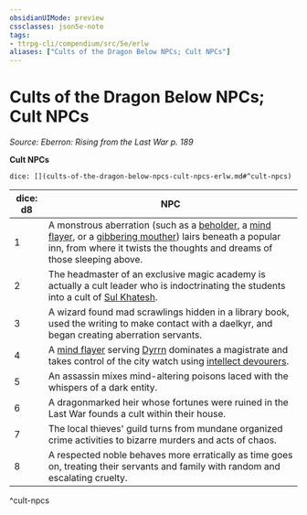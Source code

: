 ```yaml
---
obsidianUIMode: preview
cssclasses: json5e-note
tags:
- ttrpg-cli/compendium/src/5e/erlw
aliases: ["Cults of the Dragon Below NPCs; Cult NPCs"]
---
```

# Cults of the Dragon Below NPCs; Cult NPCs
*Source: Eberron: Rising from the Last War p. 189* 

**Cult NPCs**

`dice: [](cults-of-the-dragon-below-npcs-cult-npcs-erlw.md#^cult-npcs)`

| dice: d8 | NPC |
|----------|-----|
| 1 | A monstrous aberration (such as a [beholder](Misc%20Files/CLI/compendium/bestiary/aberration/beholder.md), a [mind flayer](Misc%20Files/CLI/compendium/bestiary/aberration/mind-flayer.md), or a [gibbering mouther](Misc%20Files/CLI/compendium/bestiary/aberration/gibbering-mouther.md)) lairs beneath a popular inn, from where it twists the thoughts and dreams of those sleeping above. |
| 2 | The headmaster of an exclusive magic academy is actually a cult leader who is indoctrinating the students into a cult of [Sul Khatesh](Misc%20Files/CLI/compendium/bestiary/npc/sul-khatesh-erlw.md). |
| 3 | A wizard found mad scrawlings hidden in a library book, used the writing to make contact with a daelkyr, and began creating aberration servants. |
| 4 | A [mind flayer](Misc%20Files/CLI/compendium/bestiary/aberration/mind-flayer.md) serving [Dyrrn](Misc%20Files/CLI/compendium/bestiary/npc/dyrrn-erlw.md) dominates a magistrate and takes control of the city watch using [intellect devourers](Misc%20Files/CLI/compendium/bestiary/aberration/intellect-devourer.md). |
| 5 | An assassin mixes mind-altering poisons laced with the whispers of a dark entity. |
| 6 | A dragonmarked heir whose fortunes were ruined in the Last War founds a cult within their house. |
| 7 | The local thieves' guild turns from mundane organized crime activities to bizarre murders and acts of chaos. |
| 8 | A respected noble behaves more erratically as time goes on, treating their servants and family with random and escalating cruelty. |
^cult-npcs
